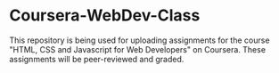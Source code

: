 # Coursera-WebDev-Class
This repository is being used for uploading assignments for the course "HTML, CSS and Javascript for Web Developers" on Coursera.
These assignments will be peer-reviewed and graded.
